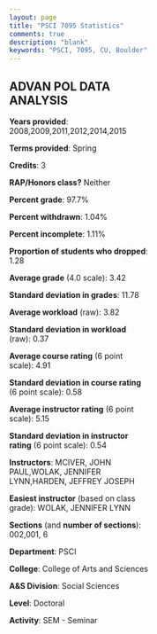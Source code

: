 ```yaml
---
layout: page
title: "PSCI 7095 Statistics"
comments: true
description: "blank"
keywords: "PSCI, 7095, CU, Boulder"
--- 
```

<head>
<script src="https://ajax.googleapis.com/ajax/libs/jquery/2.1.3/jquery.min.js"></script>
<script src="https://dl.dropboxusercontent.com/s/pc42nxpaw1ea4o9/highcharts.js?dl=0"></script>
<!-- <script src="../assets/js/highcharts.js"></script> -->
<style type="text/css">@font-face {
	font-family: "Bebas Neue";
	src: url(https://www.filehosting.org/file/details/544349/BebasNeue%20Regular.otf) format("opentype");
	}
	h1.Bebas { 
		font-family: "Bebas Neue", Verdana, Tahoma;
	}
</style>
</head>
<body>
	<div id="container" style="float: right; width: 45%; height: 88%; margin-left: 2.5%; margin-right: 2.5%;"></div>
	<script language="JavaScript">
		$(document).ready(function() {
		var chart = {type: 'column'};
		var title = {text: 'Grade Distribution'};
		var xAxis = {categories: ['A','B','C','D','F'],crosshair: true};
		var yAxis = {min: 0,title: {text: 'Percentage'}};
		var tooltip = {headerFormat: '<center><b><span style="font-size:20px">{point.key}</span></b></center>',
		               pointFormat: '<td style="padding:0"><b>{point.y:.1f}%</b></td>',
		               footerFormat: '</table>',shared: true,useHTML: true};
		var plotOptions = {column: {pointPadding: 0.0,borderWidth: 0}};  
		var credits = {enabled: false};var series= [{name: 'Percent',data: [50.67,42.67,6.67,0.0,0.0,]}];
		var json = {};
		json.chart = chart;
		json.title = title;
		json.tooltip = tooltip;
		json.xAxis = xAxis;
		json.yAxis = yAxis;  
		json.series = series;
		json.plotOptions = plotOptions;  
		json.credits = credits;
		$('#container').highcharts(json);
	});
	</script>
</body>
			   
## ADVAN POL DATA ANALYSIS

**Years provided**: 2008,2009,2011,2012,2014,2015

**Terms provided**: Spring

**Credits**: 3

**RAP/Honors class?** Neither

**Percent grade**: 97.7%

**Percent withdrawn**: 1.04%

**Percent incomplete**: 1.11%

**Proportion of students who dropped**: 1.28

**Average grade** (4.0 scale): 3.42

**Standard deviation in grades**: 11.78

**Average workload** (raw): 3.82

**Standard deviation in workload** (raw): 0.37

**Average course rating** (6 point scale): 4.91

**Standard deviation in course rating** (6 point scale): 0.58

**Average instructor rating** (6 point scale): 5.15

**Standard deviation in instructor rating** (6 point scale): 0.54

**Instructors**: MCIVER, JOHN PAUL,WOLAK, JENNIFER LYNN,HARDEN, JEFFREY JOSEPH

**Easiest instructor** (based on class grade): WOLAK, JENNIFER LYNN

**Sections** (and **number of sections**): 002,001, 6

**Department**: PSCI

**College**: College of Arts and Sciences

**A&S Division**: Social Sciences

**Level**: Doctoral

**Activity**: SEM - Seminar